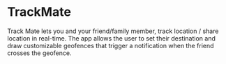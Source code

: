 # TrackMate
Track Mate lets you and your friend/family member, track location / share location in real-time.
The app allows the user to set their destination and draw customizable geofences that trigger a notification when the friend crosses the geofence. 

